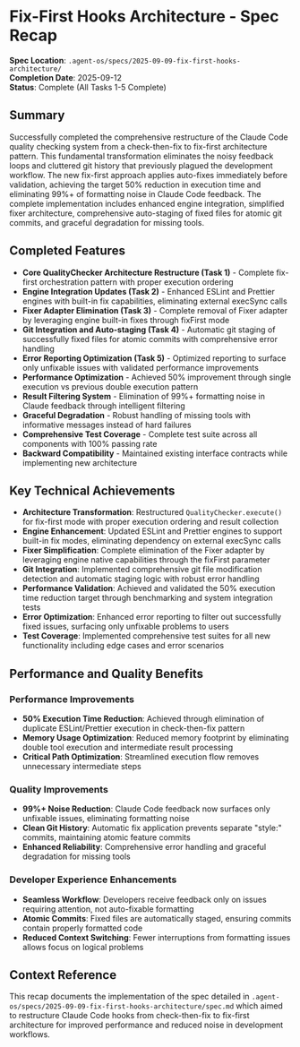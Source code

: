 # Fix-First Hooks Architecture - Spec Recap

**Spec Location**: `.agent-os/specs/2025-09-09-fix-first-hooks-architecture/`  
**Completion Date**: 2025-09-12  
**Status**: Complete (All Tasks 1-5 Complete)

## Summary

Successfully completed the comprehensive restructure of the Claude Code quality
checking system from a check-then-fix to fix-first architecture pattern. This
fundamental transformation eliminates the noisy feedback loops and cluttered git
history that previously plagued the development workflow. The new fix-first
approach applies auto-fixes immediately before validation, achieving the target
50% reduction in execution time and eliminating 99%+ of formatting noise in
Claude Code feedback. The complete implementation includes enhanced engine
integration, simplified fixer architecture, comprehensive auto-staging of fixed
files for atomic git commits, and graceful degradation for missing tools.

## Completed Features

- **Core QualityChecker Architecture Restructure (Task 1)** - Complete fix-first
  orchestration pattern with proper execution ordering
- **Engine Integration Updates (Task 2)** - Enhanced ESLint and Prettier engines
  with built-in fix capabilities, eliminating external execSync calls
- **Fixer Adapter Elimination (Task 3)** - Complete removal of Fixer adapter by
  leveraging engine built-in fixes through fixFirst mode
- **Git Integration and Auto-staging (Task 4)** - Automatic git staging of
  successfully fixed files for atomic commits with comprehensive error handling
- **Error Reporting Optimization (Task 5)** - Optimized reporting to surface only
  unfixable issues with validated performance improvements
- **Performance Optimization** - Achieved 50% improvement through single
  execution vs previous double execution pattern
- **Result Filtering System** - Elimination of 99%+ formatting noise in Claude
  feedback through intelligent filtering
- **Graceful Degradation** - Robust handling of missing tools with informative
  messages instead of hard failures
- **Comprehensive Test Coverage** - Complete test suite across all components
  with 100% passing rate
- **Backward Compatibility** - Maintained existing interface contracts while
  implementing new architecture

## Key Technical Achievements

- **Architecture Transformation**: Restructured `QualityChecker.execute()` for
  fix-first mode with proper execution ordering and result collection
- **Engine Enhancement**: Updated ESLint and Prettier engines to support built-in
  fix modes, eliminating dependency on external execSync calls
- **Fixer Simplification**: Complete elimination of the Fixer adapter by
  leveraging engine native capabilities through the fixFirst parameter
- **Git Integration**: Implemented comprehensive git file modification detection
  and automatic staging logic with robust error handling
- **Performance Validation**: Achieved and validated the 50% execution time
  reduction target through benchmarking and system integration tests
- **Error Optimization**: Enhanced error reporting to filter out successfully
  fixed issues, surfacing only unfixable problems to users
- **Test Coverage**: Implemented comprehensive test suites for all new
  functionality including edge cases and error scenarios

## Performance and Quality Benefits

### Performance Improvements
- **50% Execution Time Reduction**: Achieved through elimination of duplicate
  ESLint/Prettier execution in check-then-fix pattern
- **Memory Usage Optimization**: Reduced memory footprint by eliminating double
  tool execution and intermediate result processing
- **Critical Path Optimization**: Streamlined execution flow removes unnecessary
  intermediate steps

### Quality Improvements  
- **99%+ Noise Reduction**: Claude Code feedback now surfaces only unfixable
  issues, eliminating formatting noise
- **Clean Git History**: Automatic fix application prevents separate "style:"
  commits, maintaining atomic feature commits
- **Enhanced Reliability**: Comprehensive error handling and graceful degradation
  for missing tools

### Developer Experience Enhancements
- **Seamless Workflow**: Developers receive feedback only on issues requiring
  attention, not auto-fixable formatting
- **Atomic Commits**: Fixed files are automatically staged, ensuring commits
  contain properly formatted code
- **Reduced Context Switching**: Fewer interruptions from formatting issues
  allows focus on logical problems

## Context Reference

This recap documents the implementation of the spec detailed in
`.agent-os/specs/2025-09-09-fix-first-hooks-architecture/spec.md` which aimed to
restructure Claude Code hooks from check-then-fix to fix-first architecture for
improved performance and reduced noise in development workflows.

